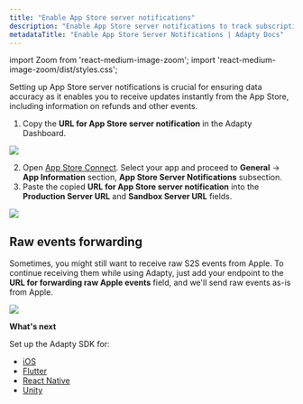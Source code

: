 ```yaml
---
title: "Enable App Store server notifications"
description: "Enable App Store server notifications to track subscription events in real time."
metadataTitle: "Enable App Store Server Notifications | Adapty Docs"
---
```


import Zoom from 'react-medium-image-zoom';
import 'react-medium-image-zoom/dist/styles.css';

Setting up App Store server notifications is crucial for ensuring data accuracy as it enables you to receive updates instantly from the App Store, including information on refunds and other events.

1. Copy the **URL for App Store server notification** in the Adapty Dashboard. 

   

<Zoom>
  <img src={require('./img/2901185-app_server_notifications.webp').default}
  style={{
    border: '1px solid #727272', /* border width and color */
    width: '700px', /* image width */
    display: 'block', /* for alignment */
    margin: '0 auto' /* center alignment */
  }}
/>
</Zoom>



2. Open [App Store Connect](https://appstoreconnect.apple.com/apps). Select your app and proceed to **General** → **App Information** section, **App Store Server Notifications** subsection. 
3. Paste the copied **URL for App Store server notification** into the **Production Server URL** and **Sandbox Server URL** fields.

   

<Zoom>
  <img src={require('./img/86fb3d2-app_server_notifications_apple.webp').default}
  style={{
    border: '1px solid #727272', /* border width and color */
    width: '700px', /* image width */
    display: 'block', /* for alignment */
    margin: '0 auto' /* center alignment */
  }}
/>
</Zoom>

## Raw events forwarding

Sometimes, you might still want to receive raw S2S events from Apple. To continue receiving them while using Adapty, just add your endpoint to the **URL for forwarding raw Apple events** field, and we'll send raw events as-is from Apple.


<Zoom>
  <img src={require('./img/e9f4bba-CleanShot_2021-03-16_at_19.30.272x.webp').default}
  style={{
    border: '1px solid #727272', /* border width and color */
    width: '700px', /* image width */
    display: 'block', /* for alignment */
    margin: '0 auto' /* center alignment */
  }}
/>
</Zoom>

**What's next**

Set up the Adapty SDK for:

- [iOS](sdk-installation-ios)
- [Flutter](sdk-installation-flutter)
- [React Native](sdk-installation-reactnative)
- [Unity](sdk-installation-unity)

